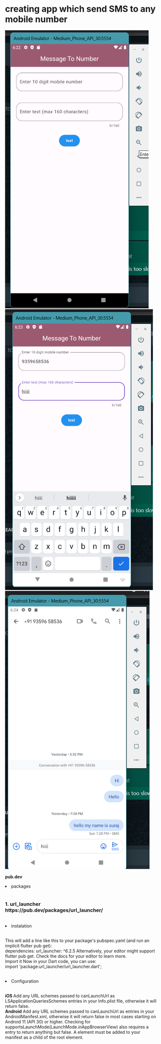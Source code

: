 # creating app which send SMS to any mobile number

![ss1](https://github.com/suraj-khot-19/img/blob/main/img1.png)
![ss2](https://github.com/suraj-khot-19/img/blob/main/img2.png)
![ss3](https://github.com/suraj-khot-19/img/blob/main/img3.png)

<b>pub.dev</b><br>

<li>packages</li><br>
<h3>1. url_launcher <br><link>https://pub.dev/packages/url_launcher/</link></h3><br>
<li>instalation</li><br>
<p>This will add a line like this to your package's pubspec.yaml (and run an implicit flutter pub get):
<br>
dependencies:
  url_launcher: ^6.2.5
Alternatively, your editor might support flutter pub get. Check the docs for your editor to learn more.
<br>
Import it
Now in your Dart code, you can use:
<br>
import 'package:url_launcher/url_launcher.dart';
<br></p><br>
<li>Configuration </li>
<p>
<br>
<b>iOS </b>
Add any URL schemes passed to canLaunchUrl as LSApplicationQueriesSchemes entries in your Info.plist file, otherwise it will return false.
<br>
<b>Android</b>
Add any URL schemes passed to canLaunchUrl as <queries> entries in your AndroidManifest.xml, otherwise it will return false in most cases starting on Android 11 (API 30) or higher. Checking for supportsLaunchMode(LaunchMode.inAppBrowserView) also requires a <queries> entry to return anything but false. A <queries> element must be added to your manifest as a child of the root element.
</p>
